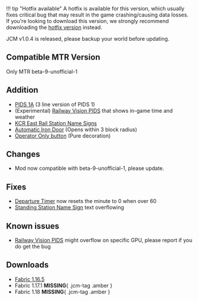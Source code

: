 !!! tip "Hotfix available"
    A hotfix is available for this version, which usually fixes critical bug that may result in the game crashing/causing data losses.
    If you're looking to download this version, we strongly recommend downloading the [hotfix version](v1.0.4a.md) instead.

JCM v1.0.4 is released, please backup your world before updating.

## Compatible MTR Version
Only MTR beta-9-unofficial-1

## Addition
* [PIDS 1A](../blocks/pids_1a.md) (3 line version of PIDS 1)
* (Experimental) [Railway Vision PIDS](../blocks/rv_pids.md) that shows in-game time and weather
* [KCR East Rail Station Name Signs](../blocks/kcr_station_name_signs.md)
* [Automatic Iron Door](../blocks/auto_iron_door.md) (Opens within 3 block radius)
* [Operator Only button](../blocks/operator_button.md) (Pure decoration)

## Changes
* Mod now compatible with beta-9-unofficial-1, please update.

## Fixes
* [Departure Timer](../blocks/departure_timer.md) now resets the minute to 0 when over 60
* [Standing Station Name Sign](../blocks/station_name_standing.md) text overflowing

## Known issues
* [Railway Vision PIDS](../blocks/rv_pids.md) might overflow on specific GPU, please report if you do get the bug

## Downloads
- [Fabric 1.16.5](https://joban.org/JCM/1.0.4/joestu-client-mod-1.16.5-1.0.4.jar)
- Fabric 1.17.1 **MISSING**{ .jcm-tag .amber }
- Fabric 1.18 **MISSING**{ .jcm-tag .amber }
